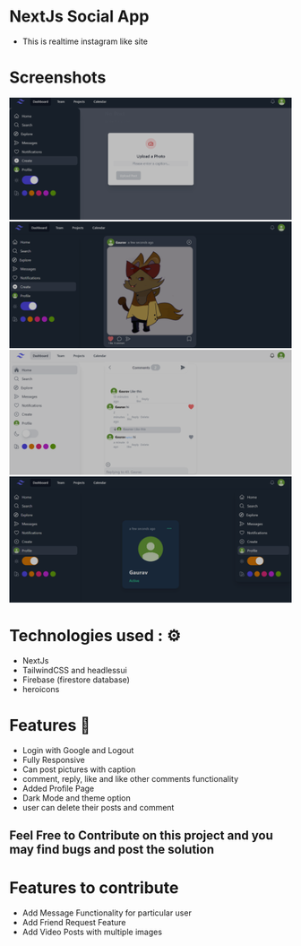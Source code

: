# NextJs Social App
- This is realtime instagram like site


# Screenshots 
![Screenshot](./public/CreatePost.png)
![Screenshot](./public/UserPost.png)
![Screenshot](./public/Comment.png)
![Screenshot](./public/Profile.png)

# Technologies used : ⚙️
- NextJs
- TailwindCSS and headlessui
- Firebase (firestore database)
- heroicons

# Features 🌟
- Login with Google and Logout
- Fully Responsive
- Can post pictures with caption
- comment, reply, like and like other comments functionality
- Added Profile Page
- Dark Mode and theme option
- user can delete their posts and comment

## Feel Free to Contribute on this project and you may find bugs and post the solution
# Features to contribute
- Add Message Functionality for particular user 
- Add Friend Request Feature
- Add Video Posts with multiple images 